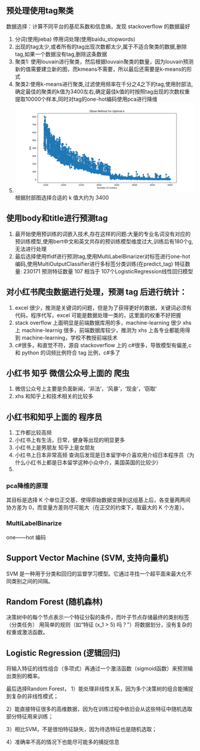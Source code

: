 ## 预处理使用tag聚类
数据选择：计算不同平台的基尼系数和信息熵，发现 stackoverflow 的数据最好

1. 分词(使用jieba) 停用词处理(使用baidu_stopwords)
2. 出现的tag太少,或者所有的tag出现次数都太少,属于不适合聚类的数据,删除tag,如果一个数据没有tag,删除这条数据
3.  聚类1: 使用louvain进行聚类，然后根据louvain聚类的数量，因为louvain预测新的值需要建立新的图，而kmeans不需要，所以最后还需要是k-means的形式
4. 聚类2:使用k-means进行聚类,过滤使用频率在千分之4之下的tag,使用肘部法,确定最佳的聚类的k值为3400左右,确定最佳k值的时按照tag出现的次数权重提取10000个样本,同时对tag的one-hot编码使用pca进行降维 
5. ![elbow_plot_pca](./21307100035_report.assets/elbow_plot_pca.png)
根据肘部图选择合适的 k 值大约为 3400


## 使用body和title进行预测tag
1. 最开始使用预训练的词嵌入技术,存在这样的问题:大量的专业名词没有对应的预训练模型,使用bert中文和英文共存的预训练模型维度过大,训练后有180个g,无法进行处理
2. 最后选择使用tfidf进行预测tag,使用MultiLabelBinarizer对标签进行one-hot编码,使用MultiOutputClassifier进行多标签分类训练(在predict_tag)
特征数量: 230171 预测特征数量 107 相当于 107个LogisticRegression线性回归模型

## 对小红书爬虫数据进行处理，预测 tag 后进行统计：
1. excel 很少，推测是关键词的问题，但是为了获得更好的数据，关键词必须有代码，程序代写，excel 可能是数据处理一类的，这里面的权重不好把握
2. stack overflow 上面明显是前端数据库用的多，machine-learning 很少 xhs 上 machine-learnig 很多，前端数据库较少，推测为 xhs 上各专业都能用得到 machine-learning，学校不教授前端技术
3. c#很多，和直觉不符，源自 stackoverflow 上的 c#很多，导致模型有偏差,c 和 python 的词频比例符合 tag 比例，c#多了

## 小红书 知乎 微信公众号上面的 爬虫
1. 微信公众号上主要是负面新闻，‘非法’，‘风暴’，‘现金’，‘窃取’
2. xhs 和知乎上和技术相关的比较多
## 小红书和知乎上面的 程序员
1. 工作都比较高频
2. 小红书上有生活，日常，健身等出现的明显更多
3. 小红书上是男朋友 知乎上是女朋友
4. 小红书上日本非常高频 查询后发现是日本留学中介喜欢用介绍日本程序员（为什么小红书上都是日本留学这种小众中介，美国英国的比较少）
5.  


### pca降维的原理
其目标是选择 K 个单位正交基，使得原始数据变换到这组基上后，各变量两两间协方差为 0，而变量方差则尽可能大（在正交的约束下，取最大的 K 个方差）。
### MultiLabelBinarize
one——hot 编码
## Support Vector Machine (SVM, 支持向量机)
 SVM 是一种用于分类和回归的监督学习模型。它通过寻找一个超平面来最大化不同类别之间的间隔。
## Random Forest (随机森林)
决策树中的每个节点表示一个特征分裂的条件，而叶子节点存储最终的类别标签（分类任务） 用简单的规则（如“特征 \(x_1 > 5\) 吗？”）将数据划分，没有复杂的权重或激活函数。
## Logistic Regression (逻辑回归)
将输入特征的线性组合（多项式）再通过一个激活函数（sigmoid函数）来预测输出类别的概率。

最后选择Random Forest，
1）能处理非线性关系，因为多个决策树的组合能捕捉到复杂的非线性模式；

2）能直接特征很多的高维数据，因为在训练过程中依旧会从这些特征中随机选取部分特征用来训练；

3）相比SVM，不是很怕特征缺失，因为待选特征也是随机选取；

4）准确率不高的情况下也能尽可能多的捕捉信息
